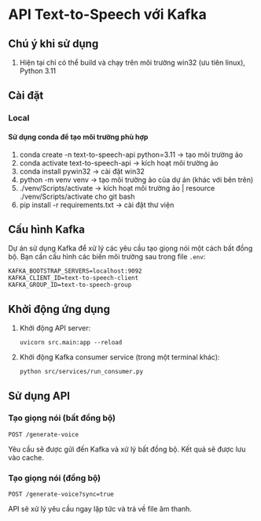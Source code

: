 # API Text-to-Speech với Kafka

## Chú ý khi sử dụng
1. Hiện tại chỉ có thể build và chạy trên môi trường win32 (ưu tiên linux), Python 3.11

## Cài đặt

### Local
#### Sử dụng conda để tạo môi trường phù hợp
1. conda create -n text-to-speech-api python=3.11 -> tạo môi trường ảo
2. conda activate text-to-speech-api -> kích hoạt môi trường ảo
3. conda install pywin32 -> cài đặt win32 
4. python -m venv venv -> tạo môi trường ảo của dự án (khác với bên trên)
5. ./venv/Scripts/activate -> kích hoạt môi trường ảo | resource ./venv/Scripts/activate cho git bash
6. pip install -r requirements.txt -> cài đặt thư viện

## Cấu hình Kafka

Dự án sử dụng Kafka để xử lý các yêu cầu tạo giọng nói một cách bất đồng bộ. Bạn cần cấu hình các biến môi trường sau trong file `.env`:

```
KAFKA_BOOTSTRAP_SERVERS=localhost:9092
KAFKA_CLIENT_ID=text-to-speech-client
KAFKA_GROUP_ID=text-to-speech-group
```

## Khởi động ứng dụng

1. Khởi động API server:
   ```
   uvicorn src.main:app --reload
   ```

2. Khởi động Kafka consumer service (trong một terminal khác):
   ```
   python src/services/run_consumer.py
   ```

## Sử dụng API

### Tạo giọng nói (bất đồng bộ)

```
POST /generate-voice
```

Yêu cầu sẽ được gửi đến Kafka và xử lý bất đồng bộ. Kết quả sẽ được lưu vào cache.

### Tạo giọng nói (đồng bộ)

```
POST /generate-voice?sync=true
```

API sẽ xử lý yêu cầu ngay lập tức và trả về file âm thanh.
